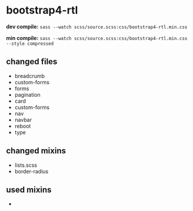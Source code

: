 # bootstrap4-rtl

__dev compile:__ `sass --watch scss/source.scss:css/bootstrap4-rtl.min.css`

__min compile:__ `sass --watch scss/source.scss:css/bootstrap4-rtl.min.css --style compressed`

## changed files

- breadcrumb
- custom-forms
- forms
- pagination
- card
- custom-forms
- nav
- navbar
- reboot
- type

## changed mixins

- lists.scss
- border-radius

## used mixins

- 